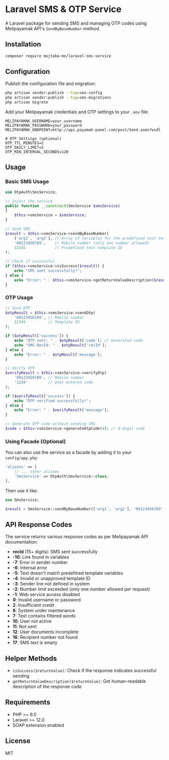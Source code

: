 # Laravel SMS & OTP Service

A Laravel package for sending SMS and managing OTP codes using Melipayamak API's `SendByBaseNumber` method.

## Installation

```bash
composer require mojtaba-mo/laravel-sms-service
```

## Configuration

Publish the configuration file and migration:

```bash
php artisan vendor:publish --tag=sms-config
php artisan vendor:publish --tag=sms-migrations
php artisan migrate
```

Add your Melipayamak credentials and OTP settings to your `.env` file:

```env
MELIPAYAMAK_USERNAME=your_username
MELIPAYAMAK_PASSWORD=your_password
MELIPAYAMAK_ENDPOINT=http://api.payamak-panel.com/post/Send.asmx?wsdl

# OTP Settings (optional)
OTP_TTL_MINUTES=2
OTP_DAILY_LIMIT=3
OTP_MIN_INTERVAL_SECONDS=120
```

## Usage

### Basic SMS Usage

```php
use OtpAuth\SmsService;

// Inject the service
public function __construct(SmsService $smsService)
{
    $this->smsService = $smsService;
}

// Send SMS
$result = $this->smsService->sendByBaseNumber(
    ['arg1', 'arg2'], // Array of variables for the predefined text template
    '09123456789',    // Mobile number (only one number allowed)
    12345             // Predefined text template ID
);

// Check if successful
if ($this->smsService->isSuccess($result)) {
    echo "SMS sent successfully!";
} else {
    echo "Error: " . $this->smsService->getReturnValueDescription($result);
}
```

### OTP Usage

```php
// Send OTP
$otpResult = $this->smsService->sendOtp(
    '09123456789', // Mobile number
    12345          // Template ID
);

if ($otpResult['success']) {
    echo "OTP sent: " . $otpResult['code']; // Generated code
    echo "SMS RecId: " . $otpResult['recId'];
} else {
    echo "Error: " . $otpResult['message'];
}

// Verify OTP
$verifyResult = $this->smsService->verifyOtp(
    '09123456789', // Mobile number
    '1234'         // User entered code
);

if ($verifyResult['success']) {
    echo "OTP verified successfully!";
} else {
    echo "Error: " . $verifyResult['message'];
}

// Generate OTP code without sending SMS
$code = $this->smsService->generateOtpCode(4); // 4-digit code
```

### Using Facade (Optional)

You can also use the service as a facade by adding it to your `config/app.php`:

```php
'aliases' => [
    // ... other aliases
    'SmsService' => OtpAuth\SmsService::class,
],
```

Then use it like:

```php
use SmsService;

$result = SmsService::sendByBaseNumber(['arg1', 'arg2'], '09123456789', 12345);
```

## API Response Codes

The service returns various response codes as per Melipayamak API documentation:

- **recId** (15+ digits): SMS sent successfully
- **-10**: Link found in variables
- **-7**: Error in sender number
- **-6**: Internal error
- **-5**: Text doesn't match predefined template variables
- **-4**: Invalid or unapproved template ID
- **-3**: Sender line not defined in system
- **-2**: Number limit exceeded (only one number allowed per request)
- **-1**: Web service access disabled
- **0**: Invalid username or password
- **2**: Insufficient credit
- **6**: System under maintenance
- **7**: Text contains filtered words
- **10**: User not active
- **11**: Not sent
- **12**: User documents incomplete
- **16**: Recipient number not found
- **17**: SMS text is empty

## Helper Methods

- `isSuccess($returnValue)`: Check if the response indicates successful sending
- `getReturnValueDescription($returnValue)`: Get human-readable description of the response code

## Requirements

- PHP >= 8.0
- Laravel >= 12.0
- SOAP extension enabled

## License

MIT